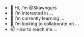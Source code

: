 - 👋 Hi, I’m @Skawngurs
- 👀 I’m interested in ...
- 🌱 I’m currently learning ...
- 💞️ I’m looking to collaborate on ...
- 📫 How to reach me ...

<!---
Skawngurs/Skawngurs is a ✨ special ✨ repository because its `README.md` (this file) appears on your GitHub profile.
You can click the Preview link to take a look at your changes.
--->
